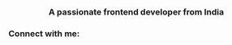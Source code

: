 

<h3 align="center">A passionate frontend developer from India</h3>

<h3 align="left">Connect with me:</h3>
<p align="left">
</p>
